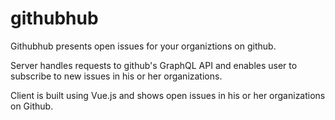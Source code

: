 # githubhub

Githubhub presents open issues for your organiztions on github.

Server handles requests to github's GraphQL API and enables user to subscribe to new issues in his or her organizations.

Client is built using Vue.js and shows open issues in his or her organizations on Github.
